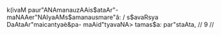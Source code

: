 k(ivaM paur"ANAmanauzAAis$ataAr"-
maNAAer"NAIyaAMs$amanausmare"â: /
s$avaRsya DaAtaAr"maicantyaè&pa-
maAid"tyavaNA> tamas$a: par"staAta, // 9 //